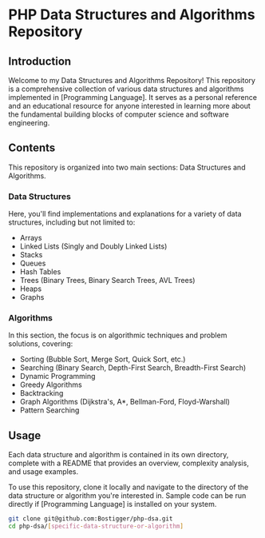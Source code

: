 # PHP Data Structures and Algorithms Repository

## Introduction
Welcome to my Data Structures and Algorithms Repository! This repository is a comprehensive collection of various data structures and algorithms implemented in [Programming Language]. It serves as a personal reference and an educational resource for anyone interested in learning more about the fundamental building blocks of computer science and software engineering.

## Contents
This repository is organized into two main sections: Data Structures and Algorithms.

### Data Structures
Here, you'll find implementations and explanations for a variety of data structures, including but not limited to:
- Arrays
- Linked Lists (Singly and Doubly Linked Lists)
- Stacks
- Queues
- Hash Tables
- Trees (Binary Trees, Binary Search Trees, AVL Trees)
- Heaps
- Graphs

### Algorithms
In this section, the focus is on algorithmic techniques and problem solutions, covering:
- Sorting (Bubble Sort, Merge Sort, Quick Sort, etc.)
- Searching (Binary Search, Depth-First Search, Breadth-First Search)
- Dynamic Programming
- Greedy Algorithms
- Backtracking
- Graph Algorithms (Dijkstra's, A*, Bellman-Ford, Floyd-Warshall)
- Pattern Searching

## Usage
Each data structure and algorithm is contained in its own directory, complete with a README that provides an overview, complexity analysis, and usage examples.

To use this repository, clone it locally and navigate to the directory of the data structure or algorithm you're interested in. Sample code can be run directly if [Programming Language] is installed on your system.

```bash
git clone git@github.com:Bostigger/php-dsa.git
cd php-dsa/[specific-data-structure-or-algorithm]
